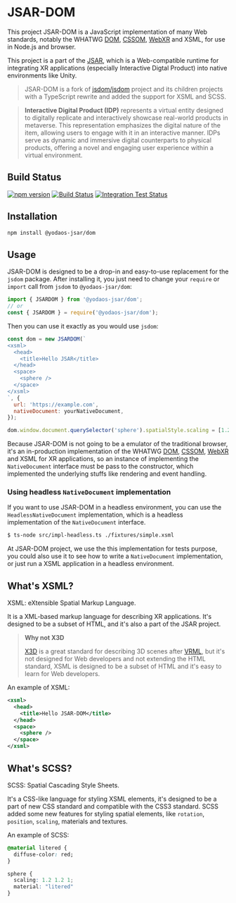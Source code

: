 # JSAR-DOM

This project JSAR-DOM is a JavaScript implementation of many Web standards, notably the WHATWG [DOM][], [CSSOM][], [WebXR][] and XSML, for use in Node.js and browser.

This project is a part of the [JSAR][], which is a Web-compatible runtime for integrating XR applications (especially Interactive Digtal Product) into native environments like Unity.

> JSAR-DOM is a fork of [jsdom/jsdom][] project and its children projects with a TypeScript rewrite and added the support for XSML and SCSS.

> **Interactive Digital Product (IDP)** represents a virtual entity designed to digitally replicate and interactively showcase real-world products in metaverse. This representation emphasizes the digital nature of the item, allowing users to engage with it in an interactive manner. IDPs serve as dynamic and immersive digital counterparts to physical products, offering a novel and engaging user experience within a virtual environment.

## Build Status

[![npm version](https://badge.fury.io/js/@yodaos-jsar%2Fdom.svg)](https://badge.fury.io/js/@yodaos-jsar%2Fdom)
[![Build Status](https://github.com/M-CreativeLab/jsar-dom/actions/workflows/build.yml/badge.svg)](https://github.com/M-CreativeLab/jsar-dom/actions/workflows/build.yml)
[![Integration Test Status](https://github.com/M-CreativeLab/jsar-dom/actions/workflows/integration-tests-build.yml/badge.svg)](https://github.com/M-CreativeLab/jsar-dom/actions/workflows/integration-tests-build.yml)

## Installation

```sh
npm install @yodaos-jsar/dom
```

## Usage

JSAR-DOM is designed to be a drop-in and easy-to-use replacement for the `jsdom` package. After installing it, you just need to change your `require` or `import` call from `jsdom` to `@yodaos-jsar/dom`:

```js
import { JSARDOM } from '@yodaos-jsar/dom';
// or
const { JSARDOM } = require('@yodaos-jsar/dom');
```

Then you can use it exactly as you would use `jsdom`:

```js
const dom = new JSARDOM(`
<xsml>
  <head>
    <title>Hello JSAR</title>
  </head>
  <space>
    <sphere />
  </space>
</xsml>
`, {
  url: 'https://example.com',
  nativeDocument: yourNativeDocument,
});

dom.window.document.querySelector('sphere').spatialStyle.scaling = [1.2, 1.2, 1.2];
```

Because JSAR-DOM is not going to be a emulator of the traditional browser, it's an in-production implementation of the WHATWG [DOM][], [CSSOM][], [WebXR][] and XSML for XR applications, so an instance of implementing the `NativeDocument` interface must be pass to the constructor, which implemented the underlying stuffs like rendering and event handling.

### Using headless `NativeDocument` implementation

If you want to use JSAR-DOM in a headless environment, you can use the `HeadlessNativeDocument` implementation, which is a headless implementation of the `NativeDocument` interface.

```sh
$ ts-node src/impl-headless.ts ./fixtures/simple.xsml
```

At JSAR-DOM project, we use the this implementation for tests purpose, you could also use it to see how to write a `NativeDocument` implementation, or just run a XSML application in a headless environment.

## What's XSML?

XSML: eXtensible Spatial Markup Language.

It is a XML-based markup language for describing XR applications. It's designed to be a subset of HTML, and it's also a part of the JSAR project.

> **Why not X3D**
>
> [X3D][] is a great standard for describing 3D scenes after [VRML][], but it's not designed for Web developers and not extending the HTML standard, XSML is designed to be a subset of HTML and it's easy to learn for Web developers.

An example of XSML:

```xml
<xsml>
  <head>
    <title>Hello JSAR-DOM</title>
  </head>
  <space>
    <sphere />
  </space>
</xsml>
```

## What's SCSS?

SCSS: Spatial Cascading Style Sheets.

It's a CSS-like language for styling XSML elements, it's designed to be a part of new CSS standard and compatible with the CSS3 standard. SCSS added some new features for styling spatial elements, like `rotation`, `position`, `scaling`, materials and textures.

An example of SCSS:

```css
@material litered {
  diffuse-color: red;
}

sphere {
  scaling: 1.2 1.2 1;
  material: "litered"
}
```

[jsdom/jsdom]: https://github.com/jsdom/jsdom
[DOM]: https://dom.spec.whatwg.org/
[CSSOM]: https://drafts.csswg.org/cssom/
[WebXR]: https://www.w3.org/TR/webxr/
[JSAR]: https://jsar.netlify.app/
[X3D]: https://en.wikipedia.org/wiki/X3D
[VRML]: https://en.wikipedia.org/wiki/VRML
